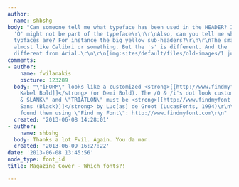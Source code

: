 ```yaml
---
author:
  name: shbshg
body: "Can someone tell me what typeface has been used in the HEADER? I think the
  'O' might not be part of the typeface\r\n\r\nAlso, can you tell me what the others
  typfaces are? For instance the big yellow sub-headers?\r\n\r\nThe small type looks
  almost like Calibri or something. But the 's' is different. And the 's' ad 'c' are
  different from Arial.\r\n\r\n[img:sites/default/files/old-images/1 juni 2012_5145.jpg]"
comments:
- author:
    name: fvilanakis
    picture: 123289
  body: "\"iFORM\" looks like a customized <strong>[[http://www.findmyfont.com/index.php/fonts/font-preview?fset=Linotype&ffam=ITC%20Kabel%20Std%20-%20Demi%20Bold&fid=b4335884e594abd962d12cd7776f76bc&fsize=60&text=iFORM&fit=1|ITC
    Kabel Bold]]</strong> (or Demi Bold). The /O & /i's dot look customized.\r\n\r\n\"SUND
    & SLANK\" and \"TRIATLON\" must be <strong>[[http://www.findmyfont.com/index.php/fonts/font-preview?fset=FontShop&ffam=TheSans%20-%20Black&fid=9c1ee4b9532ac3761eab093972f4cde9&fsize=60&text=SUND%20%26%20SLANK%20TRIATLON&wrap=2|The
    Sans (Black)]]</strong> by Luc[as] de Groot (LucasFonts, 1994)\r\n\r\n------------------\r\nI
    found them using \"Find my Font\": http://www.findmyfont.com\r\n"
  created: '2013-06-08 14:28:01'
- author:
    name: shbshg
  body: Thanks a lot Fvil. Again. You da man.
  created: '2013-06-09 16:27:22'
date: '2013-06-08 13:45:56'
node_type: font_id
title: Magazine Cover - Which fonts?!

---
```

